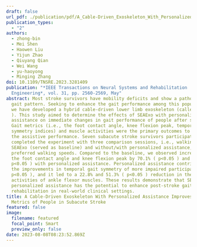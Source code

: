 ```yaml
---
draft: false
url_pdf: ./publication/pdf/A_Cable-Driven_Exoskeleton_With_Personalized_Assistance_Improves_the_Gait_Metrics_of_People_in_Subacute_Stroke.pdf
publication_types:
  - "2"
authors:
  - zhong-bin
  - Mei Shen
  - Haowen Liu
  - Yijun Zhao
  - Qiuyang Qian
  - Wei Wang
  - yu-haoyong
  - Minging Zhang
doi: 10.1109/TNSRE.2023.3281409
publication: "*IEEE Transactions on Neural Systems and Rehabilitation
  Engineering*, vol. 31, pp. 2560-2569, May"
abstract: Most stroke survivors have mobility deficits and show a pathological
  gait pattern. Seeking to enhance the gait performance among this population,
  we have developed a hybrid cable-driven lower limb exoskeleton (called SEAExo
  ). This study aimed to determine the effects of SEAExo with personalized
  assistance on immediate changes in gait performance of people after stroke.
  Gait metrics (i.e., the foot contact angle, knee flexion peak, temporal gait
  symmetry indices) and muscle activities were the primary outcomes to evaluate
  the assistive performance. Seven subacute stroke survivors participated and
  completed the experiment with three comparison sessions, i.e., walking without
  SEAExo (served as baseline) and without/with personalized assistance, at their
  preferred walking speeds. Compared to the baseline, we observed increases in
  the foot contact angle and knee flexion peak by 70.1% ( p<0.05 ) and 60.0% (
  p<0.05 ) with personalized assistance. Personalized assistance contributed to
  the improvements in temporal gait symmetry of more impaired participants (
  p<0.05 ), and it led to a 22.8% and 51.3% ( p<0.05 ) reduction in the muscle
  activities of ankle flexor muscles. These results demonstrate that SEAExo with
  personalized assistance has the potential to enhance post-stroke gait
  rehabilitation in real-world clinical settings.
title: A Cable-Driven Exoskeleton With Personalized Assistance Improves the Gait
  Metrics of People in Subacute Stroke
featured: false
image:
  filename: featured
  focal_point: Smart
  preview_only: false
date: 2023-08-08T08:23:52.869Z
---
```

